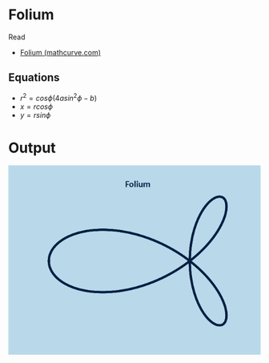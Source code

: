 # Folium
Read
- [Folium (mathcurve.com)](https://mathcurve.com/courbes2d.gb/folium/folium.shtml)

## Equations
- $r^{2} = cos\phi(4a sin^{2}\phi - b)$
- $x = rcos\phi$
- $y = rsin\phi$

# Output

![folium curve](folium.png)